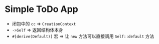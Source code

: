 # Simple ToDo App

- 闭包中的 `cc` => `CreationContext`
- `->Self` => 返回结构体本身
- `#[derive(Default)]` 宏 => 让 `new` 方法可以直接调用 `Self::default` 方法
